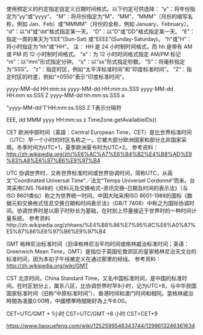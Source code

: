 使用预定义的约定指定自定义日期时间格式。以下约定可供选择：
“y”：将年份指定为“yy”或“yyyy”。
“M”：将月份指定为“M”、“MM”、“MMM”（月份的缩写名称，例如 Jan、Feb）或“MMMM”（月份的全称，例如 January、February）。
“d”：以“d”或“dd”格式指定某一天。
“D”：以“D”或“DD”格式指定某一天。
“E”：指定一周的某天为“EEE”(Sun-Sat) 或“EEEE”(Sunday-Saturday)。
“h”或“H”：将小时指定为“hh”或“HH”。
注： HH 是 24 小时制时间格式，而 hh 是带有 AM 或 PM 的 12 小时制时间格式。
“a”：为 12 小时时间格式指定 AM/PM 标记
“m”：以“mm”形式指定分钟。
“s”：以“ss”形式指定秒数。
“S”：将毫秒指定为“SSS”。
“z”：指定时区，例如“太平洋标准时间”和“印度标准时间”。
“Z”：指定时区的时差，例如“+0550”表示“印度标准时间”。

yyyy-MM-dd HH:mm:ss
yyyy-MM-dd HH:mm:ss.SSS
yyyy-MM-dd HH:mm:ss.SSS Z
yyyy-MM-dd hh:mm:ss.SSS a

"yyyy-MM-dd'T'HH:mm:ss.SSS Z
T表示分隔符

EEE, dd MMM yyyy HH:mm:ss z
TimeZone.getAvailableIDs()

CET
欧洲中部时间（英語：Central European Time，CET）是比世界标准时间（UTC）早一个小时的时区名称之一。它被大部分欧洲国家和部分北非国家采用。冬季时间为UTC+1，夏季欧洲夏令时为UTC+2。
参考资料：http://zh.wikipedia.org/zh/%E6%AC%A7%E6%B4%B2%E4%B8%AD%E9%83%A8%E6%97%B6%E9%97%B4

UTC
协调世界时，又称世界标准时间或世界协调时间，简称UTC，从英文“Coordinated Universal Time”／法文“Temps Universel Cordonné”而来。台湾采用CNS 7648的《资料元及交换格式–资讯交换–日期及时间的表示法》（与ISO 8601类似）称之为世界统一时间。中国大陆采用ISO 8601-1988的国标《数据元和交换格式信息交换日期和时间表示法》（GB/T 7408）中称之为国际协调时间。协调世界时是以原子时秒长为基础，在时刻上尽量接近于世界时的一种时间计量系统。
参考资料http://zh.wikipedia.org/zhhans/%E4%B8%96%E7%95%8C%E6%A0%87%E5%87%86%E6%97%B6%E9%97%B4

GMT
格林尼治标准时间（旧译格林尼治平均时间或格林威治标准时间；英语：Greenwich Mean Time，GMT）是指位于英国伦敦郊区的皇家格林尼治天文台的标准时间，因为本初子午线被定义在通过那里的经线。
参考资料：http://zh.wikipedia.org/wiki/GMT


CST
北京时间，China Standard Time，又名中国标准时间，是中国的标准时间。在时区划分上，属东八区，比协调世界时早8小时，记为UTC+8，与中华民国国家标准时间（旧称“中原标准时间”）、香港时间和澳门时间和相同。當格林威治時間為凌晨0:00時，中國標準時間剛好為上午8:00。

CET=UTC/GMT + 1小时
CST=UTC/GMT +8 小时
CST=CET+9


https://www.liaoxuefeng.com/wiki/1252599548343744/1298613246361634